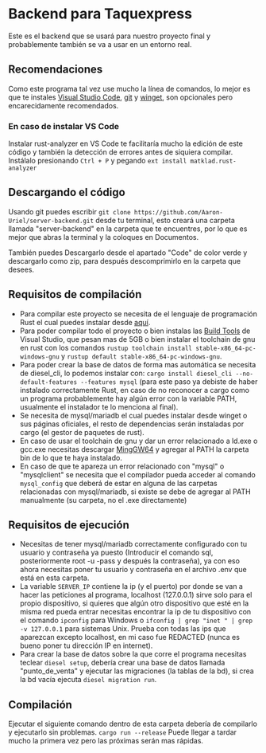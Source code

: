 # Backend para Taquexpress
Este es el backend que se usará para nuestro proyecto final y probablemente también se va a usar en un entorno real.

## Recomendaciones
Como este programa tal vez use mucho la línea de comandos, lo mejor es que te instales [Visual Studio Code](https://code.visualstudio.com/Download), [git](https://git-scm.com/downloads) y [winget](https://www.microsoft.com/p/app-installer/9nblggh4nns1?ocid=9nblggh4nns1_ORSEARCH_Bing&rtc=1&activetab=pivot:overviewtab), son opcionales pero encarecidamente recomendados.

### En caso de instalar VS Code
Instalar rust-analyzer en VS Code te facilitaría mucho la edición de este código y también la detección de errores antes de siquiera compilar. Instálalo presionando ```Ctrl + P``` y pegando ```ext install matklad.rust-analyzer```

## Descargando el código
Usando git puedes escribir ```git clone https://github.com/Aaron-Uriel/server-backend.git``` desde tu terminal, esto creará una carpeta llamada "server-backend" en la carpeta que te encuentres, por lo que es mejor que abras la terminal y la coloques en Documentos. 

También puedes Descargarlo desde el apartado "Code" de color verde y descargarlo como zip, para después descomprimirlo en la carpeta que desees.

## Requisitos de compilación
* Para compilar este proyecto se necesita de el lenguaje de programación Rust el cual puedes instalar desde [aquí](https://rustup.rs/).
* Para poder compilar todo el proyecto o bien instalas las [Build Tools](https://visualstudio.microsoft.com/thank-you-downloading-visual-studio/?sku=BuildTools&rel=16) de Visual Studio, que pesan mas de 5GB o bien instalar el toolchain de gnu en rust con los comandos ```rustup toolchain install stable-x86_64-pc-windows-gnu``` y ```rustup default stable-x86_64-pc-windows-gnu```.
* Para poder crear la base de datos de forma mas automática se necesita de diesel_cli, lo podemos instalar con: ```cargo install diesel_cli --no-default-features --features mysql``` (para este paso ya debiste de haber instalado correctamente Rust, en caso de no reconocer a cargo como un programa probablemente hay algún error con la variable PATH, usualmente el instalador te lo menciona al final).
* Se necesita de mysql/mariadb el cual puedes instalar desde winget o sus páginas oficiales, el resto de dependencias serán instaladas por cargo (el gestor de paquetes de rust).
* En caso de usar el toolchain de gnu y dar un error relacionado a ld.exe o gcc.exe necesitas descargar [MingGW64](http://win-builds.org/doku.php/download_and_installation_from_windows) y agregar al PATH la carpeta bin de lo que te haya instalado. 
* En caso de que te apareza un error relacionado con "mysql" o "mysqlclient" se necesita que el compilador pueda acceder al comando ```mysql_config``` que deberá de estar en alguna de las carpetas relacionadas con mysql/mariadb, si existe se debe de agregar al PATH manualmente (su carpeta, no el .exe directamente)

## Requisitos de ejecución
* Necesitas de tener mysql/mariadb correctamente configurado con tu usuario y contraseña ya puesto (Introducir el comando sql, posteriormente root -u -pass y después la contraseña), ya con eso ahora necesitas poner tu usuario y contraseña en el archivo .env que está en esta carpeta.
* La variable ```SERVER_IP``` contiene la ip (y el puerto) por donde se van a hacer las peticiones al programa, localhost (127.0.0.1) sirve solo para el propio dispositivo, si quieres que algún otro dispositivo que esté en la misma red pueda entrar necesitas encontrar la ip de tu dispositivo con el comando ```ipconfig``` para Windows o ```ifconfig | grep "inet " | grep -v 127.0.0.1``` para sistemas Unix. Prueba con todas las ips que aparezcan excepto localhost, en mi caso fue REDACTED (nunca es bueno poner tu dirección IP en internet).
* Para crear la base de datos sobre la que corre el programa necesitas teclear ```diesel setup```, debería crear una base de datos llamada "punto_de_venta" y ejecutar las migraciones (la tablas de la bd), si crea la bd vacía ejecuta ```diesel migration run```.

## Compilación
Ejecutar el siguiente comando dentro de esta carpeta debería de compilarlo y ejecutarlo sin problemas.
    ```cargo run --release```
Puede llegar a tardar mucho la primera vez pero las próximas serán mas rápidas.